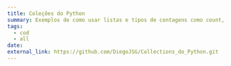 ```yaml
---
title: Coleções do Python 
summary: Exemplos de como usar listas e tipos de contagens como count, len, split, tambem o uso de tuplas, uso do dicionario, funções e o uso da biblioteca numpy para uso do array tudo como forma de fixar o aprendizado.
tags:
  - cod
  - all
date:
external_link: https://github.com/DiegoJSG/Collections_do_Python.git
---
```

